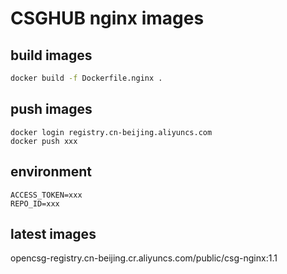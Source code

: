 # CSGHUB nginx images

## build images
```bash
docker build -f Dockerfile.nginx .
```

## push images
```
docker login registry.cn-beijing.aliyuncs.com
docker push xxx
```
## environment
```
ACCESS_TOKEN=xxx
REPO_ID=xxx
```
## latest images
opencsg-registry.cn-beijing.cr.aliyuncs.com/public/csg-nginx:1.1


